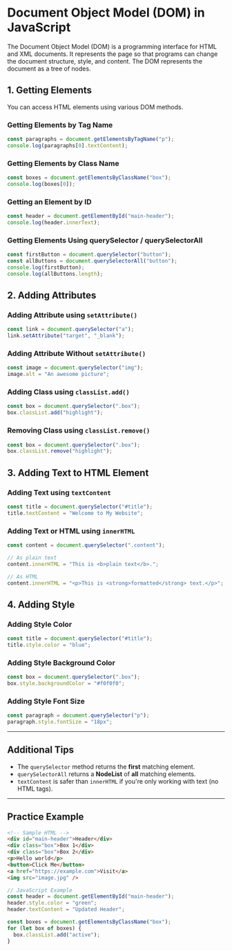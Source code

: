 # Document Object Model (DOM) in JavaScript

The Document Object Model (DOM) is a programming interface for HTML and XML documents. It represents the page so that programs can change the document structure, style, and content. The DOM represents the document as a tree of nodes.

## 1. Getting Elements

You can access HTML elements using various DOM methods.

### Getting Elements by Tag Name

```javascript
const paragraphs = document.getElementsByTagName("p");
console.log(paragraphs[0].textContent);
```

### Getting Elements by Class Name

```javascript
const boxes = document.getElementsByClassName("box");
console.log(boxes[0]);
```

### Getting an Element by ID

```javascript
const header = document.getElementById("main-header");
console.log(header.innerText);
```

### Getting Elements Using querySelector / querySelectorAll

```javascript
const firstButton = document.querySelector("button");
const allButtons = document.querySelectorAll("button");
console.log(firstButton);
console.log(allButtons.length);
```

## 2. Adding Attributes

### Adding Attribute using `setAttribute()`

```javascript
const link = document.querySelector("a");
link.setAttribute("target", "_blank");
```

### Adding Attribute Without `setAttribute()`

```javascript
const image = document.querySelector("img");
image.alt = "An awesome picture";
```

### Adding Class using `classList.add()`

```javascript
const box = document.querySelector(".box");
box.classList.add("highlight");
```

### Removing Class using `classList.remove()`

```javascript
const box = document.querySelector(".box");
box.classList.remove("highlight");
```

## 3. Adding Text to HTML Element

### Adding Text using `textContent`

```javascript
const title = document.querySelector("#title");
title.textContent = "Welcome to My Website";
```

### Adding Text or HTML using `innerHTML`

```javascript
const content = document.querySelector(".content");

// As plain text
content.innerHTML = "This is <b>plain text</b>.";

// As HTML
content.innerHTML = "<p>This is <strong>formatted</strong> text.</p>";
```

## 4. Adding Style

### Adding Style Color

```javascript
const title = document.querySelector("#title");
title.style.color = "blue";
```

### Adding Style Background Color

```javascript
const box = document.querySelector(".box");
box.style.backgroundColor = "#f0f0f0";
```

### Adding Style Font Size

```javascript
const paragraph = document.querySelector("p");
paragraph.style.fontSize = "18px";
```

---

## Additional Tips

- The `querySelector` method returns the **first** matching element.
- `querySelectorAll` returns a **NodeList** of **all** matching elements.
- `textContent` is safer than `innerHTML` if you're only working with text (no HTML tags).

---

## Practice Example

```html
<!-- Sample HTML -->
<div id="main-header">Header</div>
<div class="box">Box 1</div>
<div class="box">Box 2</div>
<p>Hello world</p>
<button>Click Me</button>
<a href="https://example.com">Visit</a>
<img src="image.jpg" />
```

```javascript
// JavaScript Example
const header = document.getElementById("main-header");
header.style.color = "green";
header.textContent = "Updated Header";

const boxes = document.getElementsByClassName("box");
for (let box of boxes) {
  box.classList.add("active");
}
```
